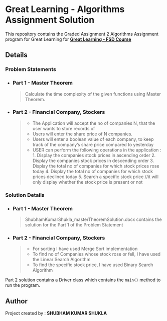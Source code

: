 # Great Learning - Algorithms Assignment Solution

This repository contains the Graded Assignment 2 Algorithms Assignment program for Great Learning for [**Great Learning - FSD Course**](https://www.greatlearning.in/advanced-certification-full-stack-software-development-iit-roorkee)


## Details

### Problem Statements

- ### Part 1 - Master Theorem
  > Calculate the time complexity of the given functions using Master Theorem.

- ### Part 2 - Financial Company, Stockers
  > - The Application will accept the no of companies N, that the user wants to store records of 
  > - Users will enter the share price of N companies. 
  > - Users will enter a boolean value of each company, to keep track of the company’s share price compared to yesterday
  > - USER can perform the following operations in the application : 
       1. Display the companies stock prices in ascending order
       2. Display the companies stock prices in descending order
       3. Display the total no of companies for which stock prices rose today
       4. Display the total no of companies for which stock prices declined today
       5. Search a specific stock price //it will only display whether the stock price is present or not
       
       
### Solution Details

- ### Part 1 - Master Theorem
  > ShubhamKumarShukla_masterTheoremSolution.docx contains the solution for the Part 1 of the Problem Statement  

- ### Part 2 - Financial Company, Stockers
  > - For sorting I have used Merge Sort implementation 
  > - To find no of Companies whose stock rose or fell, I have used the Linear Search Algorithm 
  > - To find the specific stock price, I have used Binary Search Algorithm

Part 2 solution contains a Driver class which contains the `main()` method to run the program. 


##  Author
Project created by :  **SHUBHAM KUMAR SHUKLA**